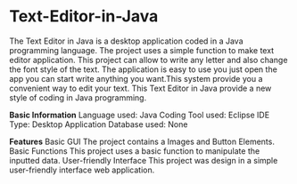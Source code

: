 # Text-Editor-in-Java

The Text Editor in Java is a desktop application coded in a Java programming language. The project uses a simple function to make text editor application. This project can allow to write any letter and also change the font style of the text. The application is easy to use you just open the  app you can start write anything you want.This system provide you a convenient way to edit your text. This Text Editor in Java provide a new style of coding in Java programming.

**Basic Information**
Language used: Java
Coding Tool used: Eclipse IDE
Type: Desktop Application
Database used: None

**Features**
Basic GUI
  The project contains a Images and Button Elements.
Basic Functions
  This project uses a basic function to manipulate the inputted data.
User-friendly Interface
  This project was design in a simple user-friendly interface web application.
